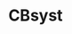 ---
layout: single
categories: Software
title:  "CBsyst"
order: 1
excerpt: Seawater carbon and boron speciation.
external_url: "https://github.com/oscarbranson/cbsyst"
header:
  teaser: assets/images/sw-cbsyst-teaser.png
---